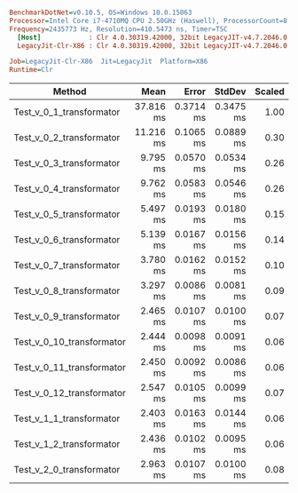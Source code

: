 ``` ini

BenchmarkDotNet=v0.10.5, OS=Windows 10.0.15063
Processor=Intel Core i7-4710MQ CPU 2.50GHz (Haswell), ProcessorCount=8
Frequency=2435773 Hz, Resolution=410.5473 ns, Timer=TSC
  [Host]            : Clr 4.0.30319.42000, 32bit LegacyJIT-v4.7.2046.0
  LegacyJit-Clr-X86 : Clr 4.0.30319.42000, 32bit LegacyJIT-v4.7.2046.0

Job=LegacyJit-Clr-X86  Jit=LegacyJit  Platform=X86  
Runtime=Clr  

```
 |                    Method |      Mean |     Error |    StdDev | Scaled |     Gen 0 | Allocated |
 |-------------------------- |----------:|----------:|----------:|-------:|----------:|----------:|
 |  Test_v_0_1_transformator | 37.816 ms | 0.3714 ms | 0.3475 ms |   1.00 | 4908.3333 |  16.31 MB |
 |  Test_v_0_2_transformator | 11.216 ms | 0.1065 ms | 0.0889 ms |   0.30 | 2421.8750 |   7.69 MB |
 |  Test_v_0_3_transformator |  9.795 ms | 0.0570 ms | 0.0534 ms |   0.26 | 1831.2500 |   5.91 MB |
 |  Test_v_0_4_transformator |  9.762 ms | 0.0583 ms | 0.0546 ms |   0.26 | 1793.7500 |   5.91 MB |
 |  Test_v_0_5_transformator |  5.497 ms | 0.0193 ms | 0.0180 ms |   0.15 | 1543.7500 |   4.88 MB |
 |  Test_v_0_6_transformator |  5.139 ms | 0.0167 ms | 0.0156 ms |   0.14 | 2025.0000 |   6.29 MB |
 |  Test_v_0_7_transformator |  3.780 ms | 0.0162 ms | 0.0152 ms |   0.10 | 1997.9167 |    6.1 MB |
 |  Test_v_0_8_transformator |  3.297 ms | 0.0086 ms | 0.0081 ms |   0.09 | 1400.7813 |   4.33 MB |
 |  Test_v_0_9_transformator |  2.465 ms | 0.0107 ms | 0.0100 ms |   0.07 | 1404.9479 |   4.33 MB |
 | Test_v_0_10_transformator |  2.444 ms | 0.0098 ms | 0.0091 ms |   0.06 | 1398.6979 |   4.33 MB |
 | Test_v_0_11_transformator |  2.450 ms | 0.0092 ms | 0.0086 ms |   0.06 | 1400.7813 |   4.33 MB |
 | Test_v_0_12_transformator |  2.547 ms | 0.0105 ms | 0.0099 ms |   0.07 | 1523.9583 |   4.69 MB |
 |  Test_v_1_1_transformator |  2.403 ms | 0.0163 ms | 0.0144 ms |   0.06 | 1407.0313 |   4.33 MB |
 |  Test_v_1_2_transformator |  2.436 ms | 0.0102 ms | 0.0095 ms |   0.06 | 1401.8229 |   4.33 MB |
 |  Test_v_2_0_transformator |  2.963 ms | 0.0107 ms | 0.0100 ms |   0.08 | 1398.6979 |   4.33 MB |
